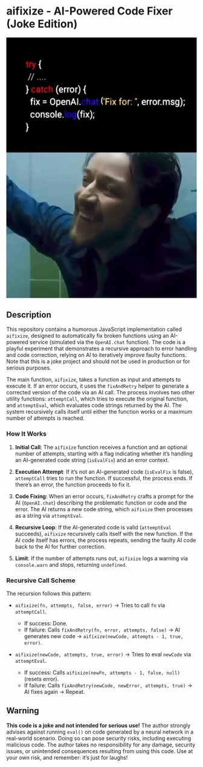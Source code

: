 # aifixize - AI-Powered Code Fixer (Joke Edition)

![Idea](https://github.com/drakoan/aifixize/raw/master/idea.jpg)

## Description

This repository contains a humorous JavaScript implementation called `aifixize`, designed to automatically fix broken functions using an AI-powered service (simulated via the `OpenAI.chat` function). The code is a playful experiment that demonstrates a recursive approach to error handling and code correction, relying on AI to iteratively improve faulty functions. Note that this is a joke project and should not be used in production or for serious purposes.

The main function, `aifixize`, takes a function as input and attempts to execute it. If an error occurs, it uses the `fixAndRetry` helper to generate a corrected version of the code via an AI call. The process involves two other utility functions: `attemptCall`, which tries to execute the original function, and `attemptEval`, which evaluates code strings returned by the AI. The system recursively calls itself until either the function works or a maximum number of attempts is reached.

### How It Works

1. **Initial Call**: The `aifixize` function receives a function and an optional number of attempts, starting with a flag indicating whether it’s handling an AI-generated code string (`isEvalFix`) and an error context.

2. **Execution Attempt**: If it’s not an AI-generated code (`isEvalFix` is false), `attemptCall` tries to run the function. If successful, the process ends. If there’s an error, the function proceeds to fix it.

3. **Code Fixing**: When an error occurs, `fixAndRetry` crafts a prompt for the AI (`OpenAI.chat`) describing the problematic function or code and the error. The AI returns a new code string, which `aifixize` then processes as a string via `attemptEval`.

4. **Recursive Loop**: If the AI-generated code is valid (`attemptEval` succeeds), `aifixize` recursively calls itself with the new function. If the AI code itself has errors, the process repeats, sending the faulty AI code back to the AI for further correction.

5. **Limit**: If the number of attempts runs out, `aifixize` logs a warning via `console.warn` and stops, returning `undefined`.

### Recursive Call Scheme

The recursion follows this pattern:

- `aifixize(fn, attempts, false, error)` → Tries to call `fn` via `attemptCall`.
  - If success: Done.
  - If failure: Calls `fixAndRetry(fn, error, attempts, false)` → AI generates new code → `aifixize(newCode, attempts - 1, true, error)`.

- `aifixize(newCode, attempts, true, error)` → Tries to eval `newCode` via `attemptEval`.
  - If success: Calls `aifixize(newFn, attempts - 1, false, null)` (resets error).
  - If failure: Calls `fixAndRetry(newCode, newError, attempts, true)` → AI fixes again → Repeat.

## Warning

**This code is a joke and not intended for serious use!** The author strongly advises against running `eval()` on code generated by a neural network in a real-world scenario. Doing so can pose security risks, including executing malicious code. The author takes no responsibility for any damage, security issues, or unintended consequences resulting from using this code. Use at your own risk, and remember: it’s just for laughs!
